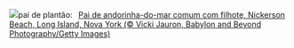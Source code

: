 ![](https://www.bing.com/th?id=OHR.TernFather_PT-BR0620586180_UHD.jpg&w=1000)pai de plantão:&nbsp;&ensp;[Pai de andorinha-do-mar comum com filhote, Nickerson Beach, Long Island, Nova York (© Vicki Jauron, Babylon and Beyond Photography/Getty Images)](https://www.bing.com/th?id=OHR.TernFather_PT-BR0620586180_UHD.jpg)
<br><br/>
